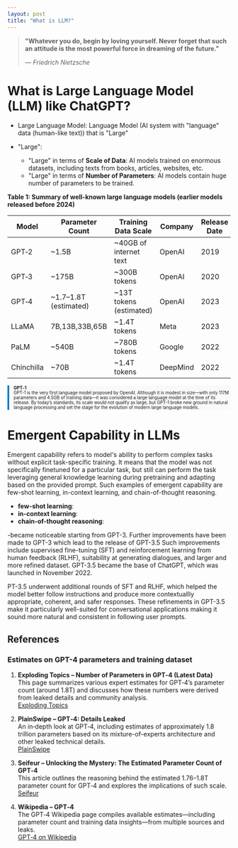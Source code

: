 ```yaml
---
layout: post
title: "What is LLM?"
---
```



> **"Whatever you do, begin by loving yourself. Never forget that such an attitude is the most powerful force in dreaming of the future."**
>
> — *Friedrich Nietzsche*



# What is Large Language Model (LLM) like ChatGPT?

- Large Language Model: Language Model (AI system with "language" data (human-like text)) that is "Large"

- "Large":
  - "Large" in terms of **Scale of Data**: AI models trained on enormous datasets, including texts from books, articles, websites, etc.
  - "Large" in terms of **Number of Parameters**: AI models contain huge number of parameters to be trained.


**Table 1: Summary of well-known large language models (earlier models released before 2024)**

| Model      | Parameter Count       | Training Data Scale      | Company  | Release Date |
|------------|-----------------------|--------------------------|----------|--------------|
| GPT‑2      | ~1.5B                 | ~40GB of internet text   | OpenAI   | 2019         |
| GPT‑3      | ~175B                 | ~300B tokens             | OpenAI   | 2020         |
| GPT‑4      | ~1.7–1.8T (estimated) | ~13T tokens (estimated)  | OpenAI   | 2023         |
| LLaMA      | 7B,13B,33B,65B        | ~1.4T tokens             | Meta     | 2023         |
| PaLM       | ~540B                 | ~780B tokens             | Google   | 2022         |
| Chinchilla | ~70B                  | ~1.4T tokens             | DeepMind | 2022         |


<div style="border-left: 4px solid #007ACC; padding-left: 10px; margin: 10px 0; background-color: #f9f9f9; font-size: 0.7em;">
  <strong>GPT‑1</strong><br>
  GPT‑1 is the very first language model proposed by OpenAI. Although it is modest in size—with only 117M parameters and 4.5GB of training data—it was considered a large language model at the time of its release. By today’s standards, its scale would not qualify as large, but GPT‑1 broke new ground in natural language processing and set the stage for the evolution of modern large language models.
</div>



# Emergent Capability in LLMs

Emergent capability refers to model's ability to perform complex tasks without explicit task-specific training. It means that the model was not specifically finetuned for a particular task, but still can perform the task leveraging general knowledge learning during pretraining and adapting based on the provided prompt. Such examples of emergent capability are few-shot learning, in-context learning, and chain-of-thought reasoning.

- **few-shot learning**:
- **in-context learning**:
- **chain-of-thought reasoning**: 




-became noticeable starting from GPT-3. Further improvements have been made to GPT-3 which lead to the release of GPT-3.5 Such improvements include supervised fine-tuning (SFT) and reinforcement learning from human feedback (RLHF), suitability at generating dialogues, and larger and more refined dataset. GPT-3.5 became the base of ChatGPT, which was launched in November 2022. 

PT-3.5 underwent additional rounds of SFT and RLHF, which helped the model better follow instructions and produce more contextuallly appropriate, coherent, and safer responses. These refinements in GPT-3.5 make it particularly well-suited for conversational applications making it sound more natural and consistent in following user prompts.



## References 

### Estimates on GPT-4 parameters and training dataset

1. **Exploding Topics – Number of Parameters in GPT‑4 (Latest Data)**  
   This page summarizes various expert estimates for GPT‑4’s parameter count (around 1.8T) and discusses how these numbers were derived from leaked details and community analysis.  
   [Exploding Topics](https://explodingtopics.com/blog/gpt-parameters)

2. **PlainSwipe – GPT‑4: Details Leaked**  
   An in‐depth look at GPT‑4, including estimates of approximately 1.8 trillion parameters based on its mixture-of-experts architecture and other leaked technical details.  
   [PlainSwipe](https://plainswipe.com/gpt-4-details-leaked/index.html)

3. **Seifeur – Unlocking the Mystery: The Estimated Parameter Count of GPT‑4**  
   This article outlines the reasoning behind the estimated 1.76–1.8T parameter count for GPT‑4 and explores the implications of such scale.  
   [Seifeur](https://seifeur.com/gpt-4-estimated-parameters/)

4. **Wikipedia – GPT‑4**  
   The GPT‑4 Wikipedia page compiles available estimates—including parameter count and training data insights—from multiple sources and leaks.  
   [GPT‑4 on Wikipedia](https://en.wikipedia.org/wiki/GPT-4)

 
